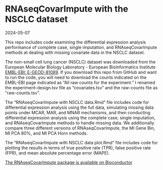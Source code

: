 RNAseqCovarImpute with the NSCLC dataset
================
2024-05-07

This repo includes code examining the differential expression analysis
performance of complete case, single imputation, and RNAseqCovarImpute
methods at dealing with missing covariate data in the NSCLC dataset.

The non-small cell lung cancer (NSCLC) dataset was downloaded from the
European Molecular Biology Laboratory - European Bioinformatics
Institute [EMBL-EBI:
E-GEOD-81089](https://www.ebi.ac.uk/gxa/experiments/E-GEOD-81089/Downloads).
If you download this repo from GitHub and want to run the code, you will
need to download the counts indicated on the EMBL-EBI page indicated as
“All raw counts for the experiment.” I renamed the experiment-design.tsv
file as “covariates.tsv” and the raw-counts file as “raw-counts.tsv”.

The “RNAseqCovarImpute with NSCLC data.Rmd” file includes code for
differential expression analysis using the full data, simulating missing
data points under MCAR, MAR, and MNAR mechanisms, and then conducting
differential expression analysis using the complete case, single
imputation, and RNAseqCovarImpute methods to handle missing data. We
additionally compare three different versions of RNAseqCovarImpute, the
MI Gene Bin, MI PCA 80%, and MI PCA Horn methods.

The “RNAseqCovarImpute with NSCLC data plot.Rmd” file includes code for
plotting the results in terms of true positive rate (TPR), false
positive rate (FPR), and mean absolute percentage error (MAPE).

[The RNAseqCovarImpute package is available on
Bioconductor](https://bioconductor.org/packages/release/bioc/html/RNAseqCovarImpute.html)
